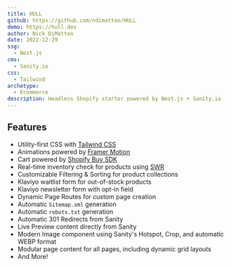 ```yaml
---
title: HULL
github: https://github.com/ndimatteo/HULL
demo: https://hull.dev 
author: Nick DiMatteo
date: 2022-12-29
ssg:
  - Next.js
cms:
  - Sanity.io
css:
  - Tailwind 
archetype:
  - Ecommerce
description: Headless Shopify starter powered by Next.js + Sanity.io
---
```


## Features

- Utility-first CSS with [Tailwind CSS](https://tailwindcss.com)
- Animations powered by [Framer Motion](https://www.framer.com/motion/)
- Cart powered by [Shopify Buy SDK](https://www.npmjs.com/package/shopify-buy)
- Real-time inventory check for products using [SWR](https://swr.vercel.app)
- Customizable Filtering & Sorting for product collections
- Klaviyo waitlist form for out-of-stock products
- Klaviyo newsletter form with opt-in field
- Dynamic Page Routes for custom page creation
- Automatic `Sitemap.xml` generation
- Automatic `robots.txt` generation
- Automatic 301 Redirects from Sanity
- Live Preview content directly from Sanity
- Modern Image component using Sanity's Hotspot, Crop, and automatic WEBP format
- Modular page content for all pages, including dynamic grid layouts
- And More!
